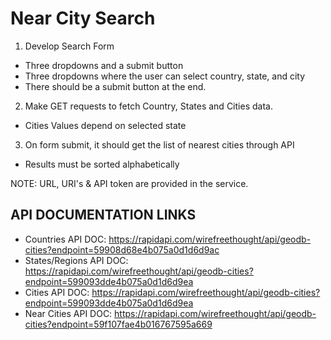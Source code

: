 # Near City Search

1. Develop Search Form
  - Three dropdowns and a submit button
  - Three dropdowns where the user can select country, state, and city
  - There should be a submit button at the end.
2. Make GET requests to fetch Country, States and Cities data.
  - Cities Values depend on selected state
3. On form submit, it should get the list of nearest cities through API
  - Results must be sorted alphabetically

NOTE: URL, URI's & API token are provided in the service.

## API DOCUMENTATION LINKS

- Countries API DOC: https://rapidapi.com/wirefreethought/api/geodb-cities?endpoint=59908d68e4b075a0d1d6d9ac
- States/Regions API DOC: https://rapidapi.com/wirefreethought/api/geodb-cities?endpoint=599093dde4b075a0d1d6d9ea
- Cities API DOC: https://rapidapi.com/wirefreethought/api/geodb-cities?endpoint=599093dde4b075a0d1d6d9ea
- Near Cities API DOC: https://rapidapi.com/wirefreethought/api/geodb-cities?endpoint=59f107fae4b016767595a669
